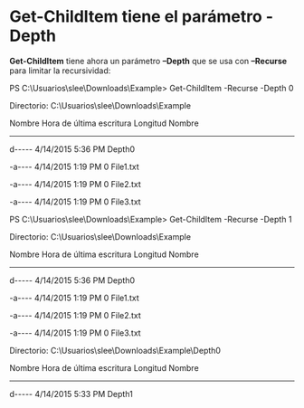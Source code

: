 # <a name="get-childitem-has--depth-parameter"></a>Get-ChildItem tiene el parámetro -Depth
**Get-ChildItem** tiene ahora un parámetro **–Depth** que se usa con **–Recurse** para limitar la recursividad:

PS C:\\Usuarios\\slee\\Downloads\\Example&gt; Get-ChildItem -Recurse -Depth 0

Directorio: C:\\Usuarios\\slee\\Downloads\\Example

Nombre Hora de última escritura Longitud Nombre

---- ------------- ------ ----

d----- 4/14/2015 5:36 PM Depth0

-a---- 4/14/2015 1:19 PM 0 File1.txt

-a---- 4/14/2015 1:19 PM 0 File2.txt

-a---- 4/14/2015 1:19 PM 0 File3.txt

PS C:\\Usuarios\\slee\\Downloads\\Example&gt; Get-ChildItem -Recurse -Depth 1

Directorio: C:\\Usuarios\\slee\\Downloads\\Example

Nombre Hora de última escritura Longitud Nombre

---- ------------- ------ ----

d----- 4/14/2015 5:36 PM Depth0

-a---- 4/14/2015 1:19 PM 0 File1.txt

-a---- 4/14/2015 1:19 PM 0 File2.txt

-a---- 4/14/2015 1:19 PM 0 File3.txt

Directorio: C:\\Usuarios\\slee\\Downloads\\Example\\Depth0

Nombre Hora de última escritura Longitud Nombre

---- ------------- ------ ----

d----- 4/14/2015 5:33 PM Depth1
